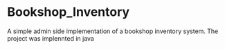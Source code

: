 # Bookshop_Inventory
A simple admin side implementation of a bookshop inventory system.
The project was implennted in java

